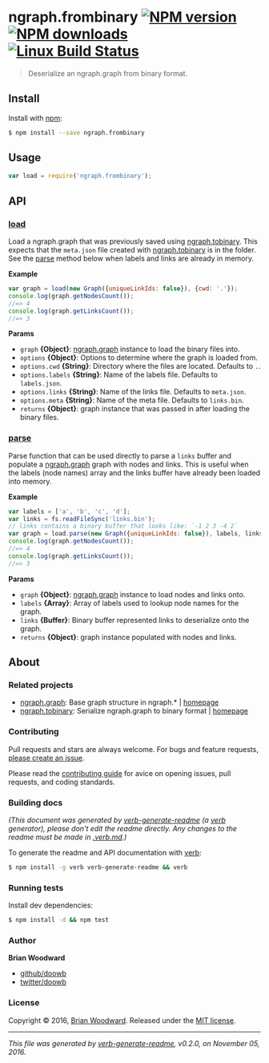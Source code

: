 # ngraph.frombinary [![NPM version](https://img.shields.io/npm/v/ngraph.frombinary.svg?style=flat)](https://www.npmjs.com/package/ngraph.frombinary) [![NPM downloads](https://img.shields.io/npm/dm/ngraph.frombinary.svg?style=flat)](https://npmjs.org/package/ngraph.frombinary) [![Linux Build Status](https://img.shields.io/travis/doowb/ngraph.frombinary.svg?style=flat&label=Travis)](https://travis-ci.org/doowb/ngraph.frombinary)

> Deserialize an ngraph.graph from binary format.

## Install

Install with [npm](https://www.npmjs.com/):

```sh
$ npm install --save ngraph.frombinary
```

## Usage

```js
var load = require('ngraph.frombinary');
```

## API

### [load](index.js#L30)

Load a ngraph.graph that was previously saved using [ngraph.tobinary](https://github.com/anvaka/ngraph.tobinary). This expects that the `meta.json` file created with [ngraph.tobinary](https://github.com/anvaka/ngraph.tobinary) is in the folder. See the [parse](#parse) method below when labels and links are already in memory.

**Example**

```js
var graph = load(new Graph({uniqueLinkIds: false}), {cwd: '.'});
console.log(graph.getNodesCount());
//=> 4
console.log(graph.getLinksCount());
//=> 3
```

**Params**

* `graph` **{Object}**: [ngraph.graph](https://github.com/anvaka/ngraph.graph) instance to load the binary files into.
* `options` **{Object}**: Options to determine where the graph is loaded from.
* `options.cwd` **{String}**: Directory where the files are located. Defaults to `.`.
* `options.labels` **{String}**: Name of the labels file. Defaults to `labels.json`.
* `options.links` **{String}**: Name of the links file. Defaults to `meta.json`.
* `options.meta` **{String}**: Name of the meta file. Defaults to `links.bin`.
* `returns` **{Object}**: graph instance that was passed in after loading the binary files.

### [parse](lib/parse.js#L26)

Parse function that can be used directly to parse a `links` buffer and populate a [ngraph.graph](https://github.com/anvaka/ngraph.graph) graph with nodes and links. This is useful when the labels (node names) array and the links buffer have already been loaded into memory.

**Example**

```js
var labels = ['a', 'b', 'c', 'd'];
var links = fs.readFileSync('links.bin');
// links contains a binary buffer that looks like: `-1 2 3 -4 2`
var graph = load.parse(new Graph({uniqueLinkIds: false}), labels, links);
console.log(graph.getNodesCount());
//=> 4
console.log(graph.getLinksCount());
//=> 3
```

**Params**

* `graph` **{Object}**: [ngraph.graph](https://github.com/anvaka/ngraph.graph) instance to load nodes and links onto.
* `labels` **{Array}**: Array of labels used to lookup node names for the graph.
* `links` **{Buffer}**: Binary buffer represented links to deserialize onto the graph.
* `returns` **{Object}**: graph instance populated with nodes and links.

## About

### Related projects

* [ngraph.graph](https://www.npmjs.com/package/ngraph.graph): Base graph structure in ngraph.* | [homepage](https://github.com/anvaka/ngraph.graph#readme "Base graph structure in ngraph.*")
* [ngraph.tobinary](https://www.npmjs.com/package/ngraph.tobinary): Serialize ngraph.graph to binary format | [homepage](https://github.com/anvaka/ngraph.tobinary "Serialize ngraph.graph to binary format")

### Contributing

Pull requests and stars are always welcome. For bugs and feature requests, [please create an issue](../../issues/new).

Please read the [contributing guide](contributing.md) for avice on opening issues, pull requests, and coding standards.

### Building docs

_(This document was generated by [verb-generate-readme](https://github.com/verbose/verb-generate-readme) (a [verb](https://github.com/verbose/verb) generator), please don't edit the readme directly. Any changes to the readme must be made in [.verb.md](.verb.md).)_

To generate the readme and API documentation with [verb](https://github.com/verbose/verb):

```sh
$ npm install -g verb verb-generate-readme && verb
```

### Running tests

Install dev dependencies:

```sh
$ npm install -d && npm test
```

### Author

**Brian Woodward**

* [github/doowb](https://github.com/doowb)
* [twitter/doowb](http://twitter.com/doowb)

### License

Copyright © 2016, [Brian Woodward](https://github.com/doowb).
Released under the [MIT license](LICENSE).

***

_This file was generated by [verb-generate-readme](https://github.com/verbose/verb-generate-readme), v0.2.0, on November 05, 2016._